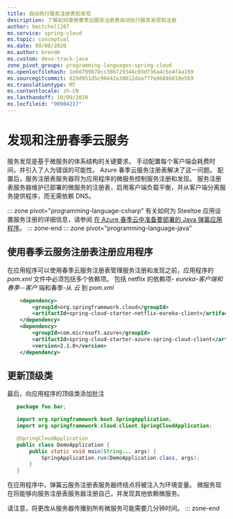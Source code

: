 ```yaml
---
title: 自动执行服务注册表和发现
description: 了解如何使用春季云服务注册表自动执行服务发现和注册
author: bmitchell287
ms.service: spring-cloud
ms.topic: conceptual
ms.date: 09/08/2020
ms.author: brendm
ms.custom: devx-track-java
zone_pivot_groups: programming-languages-spring-cloud
ms.openlocfilehash: 1e60799878cc30b729344c03df36a4c5e4f4a199
ms.sourcegitcommit: 829d951d5c90442a38012daaf77e86046018e5b9
ms.translationtype: MT
ms.contentlocale: zh-CN
ms.lasthandoff: 10/09/2020
ms.locfileid: "90904217"
---
```

# <a name="discover-and-register-your-spring-cloud-services"></a>发现和注册春季云服务

服务发现是基于微服务的体系结构的关键要求。  手动配置每个客户端会耗费时间，并引入了人为错误的可能性。  Azure 春季云服务注册表解决了这一问题。  配置后，服务注册表服务器将为应用程序的微服务控制服务注册和发现。 服务注册表服务器维护已部署的微服务的注册表，启用客户端负载平衡，并从客户端分离服务提供程序，而无需依赖 DNS。

::: zone pivot="programming-language-csharp"
有关如何为 Steeltoe 应用设置服务注册的详细信息，请参阅 [在 Azure 春季云中准备要部署的 Java 弹簧应用程序](spring-cloud-tutorial-prepare-app-deployment.md)。
::: zone-end
::: zone pivot="programming-language-java"

## <a name="register-your-application-using-spring-cloud-service-registry"></a>使用春季云服务注册表注册应用程序

在应用程序可以使用春季云服务注册表管理服务注册和发现之前，应用程序的 *pom.xml* 文件中必须包括多个依赖项。
包括 netflix 的依赖项- *eureka-客户端和春季--客户* 端和春季-从 *云* 到 *pom.xml*

```xml
    <dependency>
        <groupId>org.springframework.cloud</groupId>
        <artifactId>spring-cloud-starter-netflix-eureka-client</artifactId>
    </dependency>
    <dependency>
        <groupId>com.microsoft.azure</groupId>
        <artifactId>spring-cloud-starter-azure-spring-cloud-client</artifactId>
        <version>2.1.0</version>
    </dependency>
```

## <a name="update-the-top-level-class"></a>更新顶级类

最后，向应用程序的顶级类添加批注

 ```java
    package foo.bar;

    import org.springframework.boot.SpringApplication;
    import org.springframework.cloud.client.SpringCloudApplication;

    @SpringCloudApplication
    public class DemoApplication {
        public static void main(String... args) {
            SpringApplication.run(DemoApplication.class, args);
        }
    }
 ```

在应用程序中，弹簧云服务注册表服务器终结点将被注入为环境变量。  微服务现在将能够向服务注册表服务器注册自己，并发现其他依赖微服务。

请注意，将更改从服务器传播到所有微服务可能需要几分钟时间。
::: zone-end
